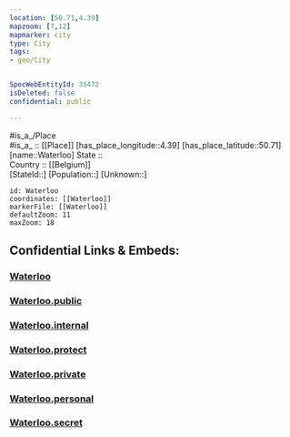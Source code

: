 ```yaml
---
location: [50.71,4.39] 
mapzoom: [7,12] 
mapmarker: city 
type: City
tags:
- geo/City


SpocWebEntityId: 35472
isDeleted: false
confidential: public

---
```

#is_a_/Place  
#is_a_ :: [[Place]] 
[has_place_longitude::4.39] 
[has_place_latitude::50.71] 
[name::Waterloo] 
State ::  
Country :: [[Belgium]]  
[StateId::] 
[Population::] 
[Unknown::] 


```leaflet
id: Waterloo
coordinates: [[Waterloo]] 
markerFile: [[Waterloo]] 
defaultZoom: 11 
maxZoom: 18
```


## Confidential Links & Embeds: 

### [Waterloo](/_Standards/Earth/Continent/Europe/Europe~West/Belgium/Regions~Belgium/Wallonie/counties~Wallonie/Walloon_Brabant/City/Waterloo.md) 

### [Waterloo.public](/_public/Earth/Continent/Europe/Europe~West/Belgium/Regions~Belgium/Wallonie/counties~Wallonie/Walloon_Brabant/City/Waterloo.public.md) 

### [Waterloo.internal](/_internal/Earth/Continent/Europe/Europe~West/Belgium/Regions~Belgium/Wallonie/counties~Wallonie/Walloon_Brabant/City/Waterloo.internal.md) 

### [Waterloo.protect](/_protect/Earth/Continent/Europe/Europe~West/Belgium/Regions~Belgium/Wallonie/counties~Wallonie/Walloon_Brabant/City/Waterloo.protect.md) 

### [Waterloo.private](/_private/Earth/Continent/Europe/Europe~West/Belgium/Regions~Belgium/Wallonie/counties~Wallonie/Walloon_Brabant/City/Waterloo.private.md) 

### [Waterloo.personal](/_personal/Earth/Continent/Europe/Europe~West/Belgium/Regions~Belgium/Wallonie/counties~Wallonie/Walloon_Brabant/City/Waterloo.personal.md) 

### [Waterloo.secret](/_secret/Earth/Continent/Europe/Europe~West/Belgium/Regions~Belgium/Wallonie/counties~Wallonie/Walloon_Brabant/City/Waterloo.secret.md)


